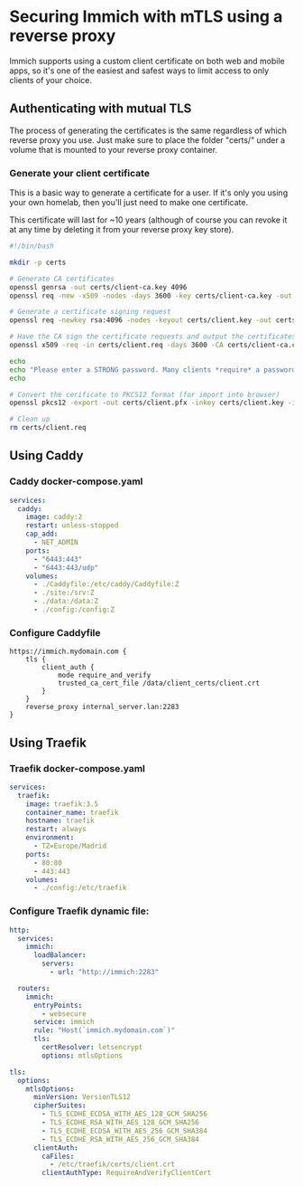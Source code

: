 # Securing Immich with mTLS using a reverse proxy

Immich supports using a custom client certificate on both web and mobile apps, so it's one of the easiest and safest ways to limit access to only clients of your choice.

## Authenticating with mutual TLS

The process of generating the certificates is the same regardless of which reverse proxy you use. Just make sure to place the folder "certs/" under a volume that is mounted to your reverse proxy container.

### Generate your client certificate

This is a basic way to generate a certificate for a user. If it's only you using your own homelab, then you'll just need to make one certificate.

This certificate will last for ~10 years (although of course you can revoke it at any time by deleting it from your reverse proxy key store).

```bash
#!/bin/bash

mkdir -p certs

# Generate CA certificates
openssl genrsa -out certs/client-ca.key 4096
openssl req -new -x509 -nodes -days 3600 -key certs/client-ca.key -out certs/client-ca.crt

# Generate a certificate signing request
openssl req -newkey rsa:4096 -nodes -keyout certs/client.key -out certs/client.req

# Have the CA sign the certificate requests and output the certificates.
openssl x509 -req -in certs/client.req -days 3600 -CA certs/client-ca.crt -CAkey certs/client-ca.key -set_serial 01 -out certs/client.crt

echo
echo "Please enter a STRONG password. Many clients *require* a password for you to be able to import the certificate, and you want to protect it."
echo

# Convert the cerificate to PKCS12 format (for import into browser)
openssl pkcs12 -export -out certs/client.pfx -inkey certs/client.key -in certs/client.crt

# Clean up
rm certs/client.req
```

## Using Caddy
### Caddy docker-compose.yaml

```yaml
services:
  caddy:
    image: caddy:2
    restart: unless-stopped
    cap_add:
      - NET_ADMIN
    ports:
      - "6443:443"
      - "6443:443/udp"
    volumes:
      - ./Caddyfile:/etc/caddy/Caddyfile:Z
      - ./site:/srv:Z
      - ./data:/data:Z
      - ./config:/config:Z
```
### Configure Caddyfile

```Caddyfile
https://immich.mydomain.com {
    tls {
        client_auth {
            mode require_and_verify
            trusted_ca_cert_file /data/client_certs/client.crt
        }
    }
    reverse_proxy internal_server.lan:2283
}
```

## Using Traefik
### Traefik docker-compose.yaml
```yaml
services:
  traefik:
    image: traefik:3.5
    container_name: traefik
    hostname: traefik
    restart: always
    environment:
      - TZ=Europe/Madrid
    ports:
      - 80:80
      - 443:443
    volumes:
      - ./config:/etc/traefik
```

### Configure Traefik dynamic file:
```yaml
http:
  services:
    immich:
      loadBalancer:
        servers:
          - url: "http://immich:2283"

  routers:
    immich:
      entryPoints:
        - websecure
      service: immich
      rule: "Host(`immich.mydomain.com`)"
      tls:
        certResolver: letsencrypt
        options: mtlsOptions

tls:
  options:
    mtlsOptions:
      minVersion: VersionTLS12
      cipherSuites:
        - TLS_ECDHE_ECDSA_WITH_AES_128_GCM_SHA256
        - TLS_ECDHE_RSA_WITH_AES_128_GCM_SHA256
        - TLS_ECDHE_ECDSA_WITH_AES_256_GCM_SHA384
        - TLS_ECDHE_RSA_WITH_AES_256_GCM_SHA384
      clientAuth:
        caFiles:
          - /etc/traefik/certs/client.crt
        clientAuthType: RequireAndVerifyClientCert
```
